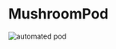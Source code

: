 # MushroomPod
![automated pod](https://github.com/prathameshjakka/mushroompod.github.io/assets/9351264/eb194d6b-f486-44bf-ae34-164c220cd8d9)
